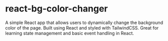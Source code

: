 # react-bg-color-changer
A simple React app that allows users to dynamically change the background color of the page. Built using React and styled with TailwindCSS. Great for learning state management and basic event handling in React.
